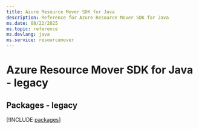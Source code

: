 ```yaml
---
title: Azure Resource Mover SDK for Java
description: Reference for Azure Resource Mover SDK for Java
ms.date: 08/22/2025
ms.topic: reference
ms.devlang: java
ms.service: resourcemover
---
```

# Azure Resource Mover SDK for Java - legacy
## Packages - legacy
[!INCLUDE [packages](resource-mover-index.md)]